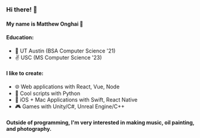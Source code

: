 ### Hi there! 👋

#### My name is Matthew Onghai 🤩

#### Education:
- 🤠 UT Austin (BSA Computer Science '21)
- ✌️ USC (MS Computer Science '23)



#### I like to create:

- 🌐 Web applications with React, Vue, Node
- 🐍 Cool scripts with Python
- 📱 iOS + Mac Applications with Swift, React Native
- 🎮 Games with Unity/C#, Unreal Engine/C++



#### Outside of programming, I'm very interested in making music, oil painting, and photography.

<!--
**matthewonghai13/matthewonghai13** is a ✨ _special_ ✨ repository because its `README.md` (this file) appears on your GitHub profile.

Here are some ideas to get you started:

- 🔭 I’m currently working on ...
- 🌱 I’m currently learning ...
- 👯 I’m looking to collaborate on ...
- 🤔 I’m looking for help with ...
- 💬 Ask me about ...
- 📫 How to reach me: ...
- ⚡ Fun fact: ...
-->
